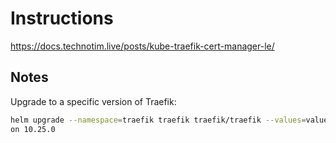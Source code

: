 # Instructions

https://docs.technotim.live/posts/kube-traefik-cert-manager-le/

## Notes

Upgrade to a specific version of Traefik:

```bash
helm upgrade --namespace=traefik traefik traefik/traefik --values=values.local.yaml --versi
on 10.25.0
```
